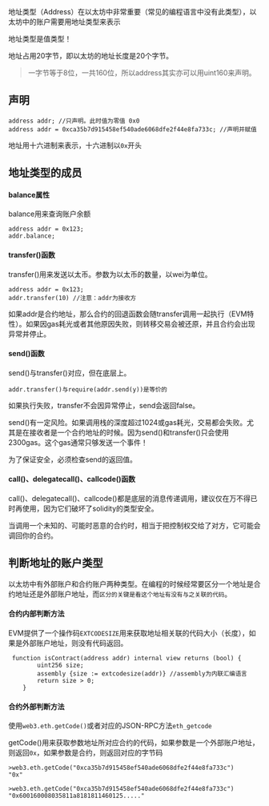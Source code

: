 地址类型（Address）在以太坊中非常重要（常见的编程语言中没有此类型），以太坊中的账户需要用地址类型来表示

地址类型是值类型！

地址占用20字节，即以太坊的地址长度是20个字节。

>一字节等于8位，一共160位，所以address其实亦可以用uint160来声明。

## 声明
```
address addr; //只声明。此时值为零值 0x0
address addr = 0xca35b7d915458ef540ade6068dfe2f44e8fa733c; //声明并赋值
```

地址用十六进制来表示，十六进制以`0x`开头

## 地址类型的成员

#### balance属性

balance用来查询账户余额
```
address addr = 0x123;
addr.balance;
```
#### transfer()函数
transfer()用来发送以太币。参数为以太币的数量，以wei为单位。
```
address addr = 0x123;
addr.transfer(10) //注意：addr为接收方
```
如果addr是合约地址，那么合约的回退函数会随transfer调用一起执行（EVM特性）。如果因gas耗光或者其他原因失败，则转移交易会被还原，并且合约会出现异常并停止。

#### send()函数
send()与transfer()对应，但在底层上。
```
addr.transfer()与require(addr.send(y))是等价的
```
如果执行失败，transfer不会因异常停止，send会返回false。

send()有一定风险。如果调用栈的深度超过1024或gas耗光，交易都会失败。尤其是在接收者是一个合约地址的时候。因为send()和transfer()只会使用2300gas。这个gas通常只够发送一个事件！

为了保证安全，必须检查send的返回值。

#### call()、delegatecall()、callcode()函数

call()、delegatecall()、callcode()都是底层的消息传递调用，建议仅在万不得已时再使用，因为它们破坏了solidity的类型安全。

当调用一个未知的、可能时恶意的合约时，相当于把控制权交给了对方，它可能会调回你的合约。

## 判断地址的账户类型

以太坊中有外部账户和合约账户两种类型。在编程的时候经常要区分一个地址是合约地址还是外部账户地址，而`区分的关键是看这个地址有没有与之关联的代码`。

#### 合约内部判断方法

EVM提供了一个操作码`EXTCODESIZE`用来获取地址相关联的代码大小（长度），如果是外部账户地址，则没有代码返回。

```
 function isContract(address addr) internal view returns (bool) {
        uint256 size;
        assembly {size := extcodesize(addr)} //assembly为内联汇编语言
        return size > 0;
    }
```
#### 合约外部判断方法

使用`web3.eth.getCode()`或者对应的JSON-RPC方法`eth_getcode`

getCode()用来获取参数地址所对应合约的代码，如果参数是一个外部账户地址，则返回`0x`，如果参数是合约，则返回对应的字节码
```
>web3.eth.getCode("0xca35b7d915458ef540ade6068dfe2f44e8fa733c")
"0x"

>web3.eth.getCode("0xca35b7d915458ef540ade6068dfe2f44e8fa733c")
"0x600160008035811a8181811460125....."
```

